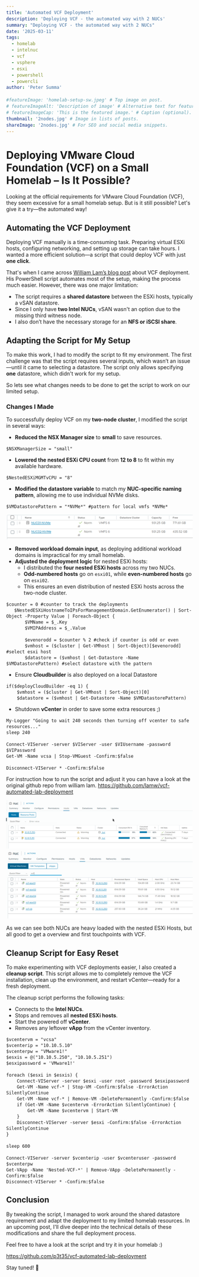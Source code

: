 ```yaml
---
title: 'Automated VCF Deployment'
description: 'Deploying VCF - the automated way with 2 NUCs'
summary: "Deploying VCF - the automated way with 2 NUCs"
date: '2025-03-11'
tags:
  - homelab
  - intelnuc
  - vcf
  - vsphere
  - esxi
  - powershell
  - powercli
author: 'Peter Summa'

#featureImage: 'homelab-setup-sw.jpeg' # Top image on post.
# featureImageAlt: 'Description of image' # Alternative text for featured image.
# featureImageCap: 'This is the featured image.' # Caption (optional).
thumbnail: '2nodes.jpg' # Image in lists of posts.
shareImage: '2nodes.jpg' # For SEO and social media snippets.
---
```

# Deploying VMware Cloud Foundation (VCF) on a Small Homelab – Is It Possible?  

Looking at the official requirements for VMware Cloud Foundation (VCF), they seem excessive for a small homelab setup. But is it still possible? Let's give it a try—the automated way!  

## Automating the VCF Deployment  

Deploying VCF manually is a time-consuming task. Preparing virtual ESXi hosts, configuring networking, and setting up storage can take hours. I wanted a more efficient solution—a script that could deploy VCF with just **one click**.  

That's when I came across [William Lam’s blog post](https://williamlam.com/2024/01/automated-lab-deployment-script-updated-to-support-vmware-cloud-foundation-vcf-5-1.html) about VCF deployment. His PowerShell script automates most of the setup, making the process much easier. However, there was one major limitation:  

- The script requires a **shared datastore** between the ESXi hosts, typically a vSAN datastore.  
- Since I only have **two Intel NUCs**, vSAN wasn't an option due to the missing third witness node.  
- I also don’t have the necessary storage for an **NFS or iSCSI share**.  

## Adapting the Script for My Setup  

To make this work, I had to modify the script to fit my environment. The first challenge was that the script requires several inputs, which wasn’t an issue—until it came to selecting a datastore. The script only allows specifying **one** datastore, which didn't work for my setup.

So lets see what changes needs to be done to get the script to work on our limited setup.

### Changes I Made  

To successfully deploy VCF on my **two-node cluster**, I modified the script in several ways:  

- **Reduced the NSX Manager size** to **small** to save resources.  
```pwsh {}
$NSXManagerSize = "small"
```
- **Lowered the nested ESXi CPU count** from **12 to 8** to fit within my available hardware.  
```pwsh {}
$NestedESXiMGMTvCPU = "8"
```
- **Modified the datastore variable** to match my **NUC-specific naming pattern**, allowing me to use individual NVMe disks.
```pwsh {}
$VMDatastorePattern = "*NVMe*" #pattern for local vmfs *NVMe* 
```
![VMFS Datastores](vmfs-datastore.png)

- **Removed workload domain input**, as deploying additional workload domains is impractical for my small homelab.  
- **Adjusted the deployment logic** for nested ESXi hosts:
  - I distributed the **four nested ESXi hosts** across my two NUCs.  
  - **Odd-numbered hosts** go on `esxi01`, while **even-numbered hosts** go on `esxi02`.  
  - This ensures an even distribution of nested ESXi hosts across the two-node cluster.

```pwsh {}
$counter = 0 #counter to track the deployments
   $NestedESXiHostnameToIPsForManagementDomain.GetEnumerator() | Sort-Object -Property Value | Foreach-Object {
       $VMName = $_.Key
       $VMIPAddress = $_.Value

       $evenorodd = $counter % 2 #check if counter is odd or even
       $vmhost = ($cluster | Get-VMhost | Sort-Object)[$evenorodd] #select esxi host 
       $datastore = ($vmhost | Get-Datastore -Name $VMDatastorePattern) #select datastore with the pattern
```

- Ensure **Cloudbuilder** is also deployed on a local Datastore
```pwsh {}
if($deployCloudBuilder -eq 1) {
    $vmhost = ($cluster | Get-VMhost | Sort-Object)[0]
    $datastore = ($vmhost | Get-Datastore -Name $VMDatastorePattern)
```

- Shutdown **vCenter** in order to save some extra resources ;)
```pwsh{}
My-Logger "Going to wait 240 seconds then turning off vcenter to safe resources..."
sleep 240

Connect-VIServer -server $VIServer -user $VIUsername -password $VIPassword 
Get-VM -Name vcsa | Stop-VMGuest -Confirm:$false

Disconnect-VIServer * -Confirm:$false 
```


For instruction how to run the script and adjust it you can have a look at the original github repo from william lam. 
https://github.com/lamw/vcf-automated-lab-deployment

![2 NUCs overview](2nucs.png)
![Nested Hosts](nested-hosts.png)

As we can see both NUCs are heavy loaded with the nested ESXi Hosts, but all good to get a overview and first touchpoints with VCF.


## Cleanup Script for Easy Reset  

To make experimenting with VCF deployments easier, I also created a **cleanup script**. This script allows me to completely remove the VCF installation, clean up the environment, and restart vCenter—ready for a fresh deployment.  

The cleanup script performs the following tasks:  

- Connects to the **Intel NUCs**.  
- Stops and removes all **nested ESXi hosts**.  
- Start the powered off **vCenter**.
- Removes any leftover **vApp** from the vCenter inventory. 

```pwsh { title = "cleanup.ps1" }
$vcentervm = "vcsa"
$vcenterip = "10.10.5.10"
$vcenterpw = "VMware1!"
$esxis = @("10.10.5.250", "10.10.5.251")
$esxipassword = 'VMware1!'

foreach ($esxi in $esxis) {
    Connect-VIServer -server $esxi -user root -password $esxipassword 
    Get-VM -Name vcf-* | Stop-VM -Confirm:$false -ErrorAction SilentlyContinue
    Get-VM -Name vcf-* | Remove-VM -DeletePermanently -Confirm:$false
    if (Get-VM -Name $vcentervm -ErrorAction SilentlyContinue) {
        Get-VM -Name $vcentervm | Start-VM
    }
    Disconnect-VIServer -server $esxi -Confirm:$false -ErrorAction SilentlyContinue
}

sleep 600

Connect-VIServer -server $vcenterip -user $vcenteruser -password $vcenterpw
Get-VApp -Name 'Nested-VCF-*' | Remove-VApp -DeletePermanently -Confirm:$false
Disconnect-VIServer * -Confirm:$false
```

## Conclusion  

By tweaking the script, I managed to work around the shared datastore requirement and adapt the deployment to my limited homelab resources. In an upcoming post, I'll dive deeper into the technical details of these modifications and share the full deployment process.  

Feel free to have a look at the script and try it in your homelab :) 

https://github.com/p3t35/vcf-automated-lab-deployment

Stay tuned! 🚀 